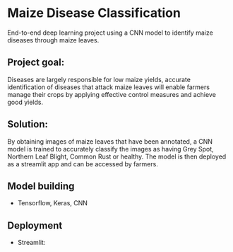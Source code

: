 # Maize Disease Classification
End-to-end deep learning project using a CNN model to identify maize diseases through maize leaves.
## Project goal:
Diseases are largely responsible for low maize yields, accurate identification of diseases that attack maize leaves will enable farmers manage their crops by applying effective  control measures and achieve good yields.
## Solution:
By obtaining images of maize leaves that have been annotated, a CNN model is trained to accurately classify the images as having Grey Spot, Northern Leaf Blight, Common Rust or healthy. The model is then deployed as a streamlit app and can be accessed by farmers.
## Model building
* Tensorflow, Keras, CNN
## Deployment
* Streamlit: 
